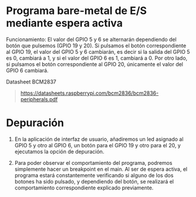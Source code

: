 # Programa bare-metal de E/S mediante espera activa
Funcionamiento: El valor del GPIO 5 y 6 se alternarán dependiendo del botón que pulsemos (GPIO 19 y 20). Si pulsamos el botón correspondiente al GPIO 19, el valor del GPIO 5 y 6 cambiarán, es decir si la salida del GPIO 5 es 0, cambiará a 1,
y si el valor del GPIO 6 es 1, cambiará a 0. Por otro lado, si pulsamos el botón correspondiente al GPIO 20, únicamente el valor del GPIO 6 cambiará.

Datasheet BCM2837
>https://datasheets.raspberrypi.com/bcm2836/bcm2836-peripherals.pdf

# Depuración
1) En la aplicación de interfaz de usuario, añadiremos un led asignado al GPIO 5 y otro al GPIO 6, un botón para el GPIO 19 y otro para el 20, y ejecutamos la opción de depuración.

2) Para poder observar el comportamiento del programa, podremos simplemente hacer un breakpoint en el main. Al ser de espera activa, el programa estará constantemente verificando si alguno de los dos botones
ha sido pulsado, y dependiendo del botón, se realizará el comportamiento correspondiente explicado previamente.
